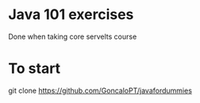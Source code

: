 # Java 101 exercises
Done when taking core servelts course

# To start
git clone https://github.com/GoncaloPT/javafordummies
